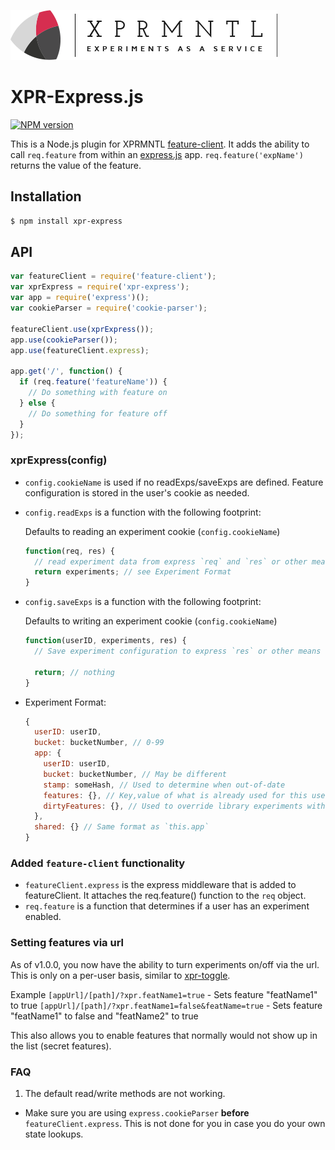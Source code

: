 [![XPRMNTL](https://raw.githubusercontent.com/XPRMNTL/XPRMNTL.github.io/master/images/ghLogo.png)](https://github.com/XPRMNTL/XPRMNTL.github.io)
# XPR-Express.js
[![NPM version](https://img.shields.io/npm/v/xpr-express.svg)](https://www.npmjs.org/package/xpr-express)

This is a Node.js plugin for XPRMNTL [feature-client](https://github.com/XPRMNTL/feature-client.js).
It adds the ability to call `req.feature` from within an
[express.js](http://expressjs.com/) app. `req.feature('expName')` returns the value of the
feature.

## Installation
```sh
$ npm install xpr-express
```

## API

```js
var featureClient = require('feature-client');
var xprExpress = require('xpr-express');
var app = require('express')();
var cookieParser = require('cookie-parser');

featureClient.use(xprExpress());
app.use(cookieParser());
app.use(featureClient.express);

app.get('/', function() {
  if (req.feature('featureName')) {
    // Do something with feature on
  } else {
    // Do something for feature off
  }
});
```

### xprExpress(config)
  - `config.cookieName` is used if no readExps/saveExps are defined. Feature configuration is stored in the user's cookie as needed.
  - `config.readExps` is a function with the following footprint:

      Defaults to reading an experiment cookie (`config.cookieName`)

      ```js
      function(req, res) {
        // read experiment data from express `req` and `res` or other means
        return experiments; // see Experiment Format
      }
      ```

  - `config.saveExps` is a function with the following footprint:

      Defaults to writing an experiment cookie (`config.cookieName`)

      ```js
      function(userID, experiments, res) {
        // Save experiment configuration to express `res` or other means

        return; // nothing
      }
      ```

  - Experiment Format:
    ```js
    {
      userID: userID,
      bucket: bucketNumber, // 0-99
      app: {
        userID: userID,
        bucket: bucketNumber, // May be different
        stamp: someHash, // Used to determine when out-of-date
        features: {}, // Key,value of what is already used for this user
        dirtyFeatures: {}, // Used to override library experiments with `this.features`
      },
      shared: {} // Same format as `this.app`
    }
    ```

### Added `feature-client` functionality

  - `featureClient.express` is the express middleware that is added to featureClient. It attaches the req.feature() function to the `req` object.
  - `req.feature` is a function that determines if a user has an experiment enabled.

### Setting features via url
As of v1.0.0, you now have the ability to turn experiments on/off via the url. This is only on a per-user basis, similar to [xpr-toggle](https://github.com/XPRMNTL/xpr-toggle.js).

Example
`[appUrl]/[path]/?xpr.featName1=true` - Sets feature "featName1" to true
`[appUrl]/[path]/?xpr.featName1=false&featName=true` - Sets feature "featName1" to false and "featName2" to true

This also allows you to enable features that normally would not show up in the list (secret features).

### FAQ
1. The default read/write methods are not working.
  - Make sure you are using `express.cookieParser` __before__ `featureClient.express`. This is not done for you in case you do your own state lookups.
